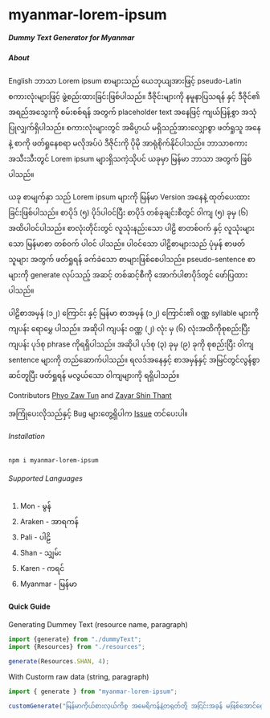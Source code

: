 # **myanmar-lorem-ipsum**
##### Dummy Text Generator for Myanmar

#####  About
English ဘာသာ Lorem ipsum စာများသည် ယေဘုယျအားဖြင့် pseudo-Latin စကားလုံးများဖြင့် ဖွဲ့စည်းထားခြင်းဖြစ်ပါသည်။ ဒီဇိုင်းများကို နမူနာပြသရန် နှင့် ဒီဇိုင်၏ အရည်အသွေးကို စမ်းစစ်ရန် အတွက် placeholder text အနေဖြင့် ကျယ်ပြန့်စွာ အသုံပြုလျှက်ရှိပါသည်။ စကားလုံးများတွင် အဓိပ္ပာယ် မရှိသည့်အားလျှောစွာ ဖတ်ရှုသူ အနေနဲ့ စာကို ဖတ်ရှုနေစရာ မလိုအပ်ပဲ ဒီဇိုင်းကို ပိုမို အာရုံစိုက်နိုင်ပါသည်။ ဘာသာစကား အသီးသီးတွင် Lorem ipsum များရှိသကဲ့သိုပင် ယခုမှာ မြန်မာ ဘာသာ အတွက် ဖြစ်ပါသည်။

ယခု စာမျက်နှာ သည် Lorem ipsum များကို မြန်မာ Version အနေနဲ့ ထုတ်ပေးထားခြင်းဖြစ်ပါသည်။ စာပိုဒ် (၅) ပိုဒ်ပါ၀င်ပြီး စာပိုဒ် တစ်ခုချင်းစီတွင် ၀ါကျ (၅) ခုမှ (၆) အထိပါ၀င်ပါသည်။ စာလုံးတိုင်းတွင် လူသုံးနည်းသော ပါဠိ စာတစ်၀က် နှင့် လူသုံးများသော မြန်မာစာ တစ်၀က် ပါ၀င် ပါသည်။ ပါ၀င်သော ပါဠိစာများသည် ပုံမှန် စာဖတ်သူများ အတွက် ဖတ်ရှုရန် ခက်ခဲသော စာများဖြစ်စေပါသည်။ pseudo-sentence စာများကို generate လုပ်သည့် အဆင့် တစ်ဆင့်စီကို အောက်ပါစာပိုဒ်တွင် ဖော်ပြထားပါသည်။

ပါဠိစာအမှန် (၁၂) ကြောင်း နှင့် မြန်မာ စာအမှန် (၁၂) ကြောင်း၏ ဝဏ္ဏ syllable များကို ကျပန်း ရောမွှေ ပါသည်။ အဆိုပါ ကျပန်း ဝဏ္ဏ (၂) လုံး မှ (၆) လုံးအထိကိုစုစည်းပြီး ကျပန်း ပုဒ်စု phrase ကိုရရှိပါသည်။ အဆိုပါ ပုဒ်စု (၃) ခုမှ (၉) ခုကို စုစည်းပြီး ၀ါကျ sentence များကို တည်ဆောက်ပါသည်။ ရလဒ်အနေနှင့် စာအမှန်နှင့် အမြင်တွင်လွန်စွာ ဆင်တူပြီး ဖတ်ရှုရန် မလွယ်သော ၀ါကျများကို ရရှိပါသည်။

Contributors [Phyo Zaw Tun](https://github.com/phyozawtun "Phyo Zaw Tun") and [Zayar Shin Thant](https://github.com/zayarthant "Zayar Shin Thant")

အကြုံပေးလိုသည်နှင့် Bug များတွေ့ရှိပါက [Issue](https://github.com/zayarthant/myanmar-lorem-ipsum/issues "Issue") တင်ပေးပါ။

###### Installation
```xml
npm i myanmar-lorem-ipsum
```

###### Supported Languages

1. Mon - မွန်
2. Araken - အာရကန်
3. Pali - ပါဠိ
4. Shan - သျှမ်း
5. Karen - ကရင်
6. Myanmar - မြန်မာ

#### Quick Guide

Generating Dummey Text (resource name, paragraph)

```typescript
import {generate} from "./dummyText";
import {Resources} from "./resources";

generate(Resources.SHAN, 4);
```

With Custorm raw data (string, paragraph)
```typescript
import { generate } from "myanmar-lorem-ipsum";

customGenerate("မြန်မာကိုယ်စားလှယ်ကိစ္စ အမေရိကန်နဲ့တရုတ်တို့ အငြင်းအခုန် မဖြစ်အောင်ရှောင်", 3);
```










